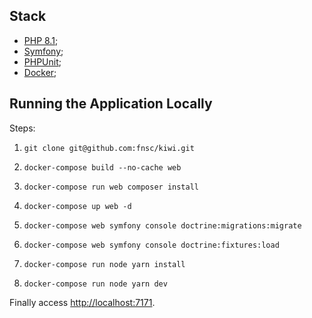 ## Stack
- [PHP 8.1](https://www.php.net);
- [Symfony](https://symfony.com/);
- [PHPUnit](https://phpunit.de/);
- [Docker](https://docker.com);

## Running the Application Locally
Steps:
1. ```shell
   git clone git@github.com:fnsc/kiwi.git
   ```
1. ```shell
   docker-compose build --no-cache web
   ```
1. ```shell
   docker-compose run web composer install
   ```
1. ```shell
   docker-compose up web -d
   ```
1. ```shell
   docker-compose web symfony console doctrine:migrations:migrate
   ```
1. ```shell
   docker-compose web symfony console doctrine:fixtures:load
   ```
1. ```shell
   docker-compose run node yarn install
   ```
1. ```shell
   docker-compose run node yarn dev
   ```

Finally access [http://localhost:7171](http://localhost:7171).